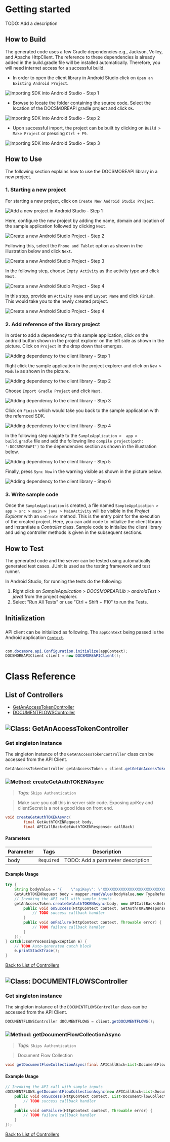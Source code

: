 # Getting started

TODO: Add a description

## How to Build

The generated code uses a few Gradle dependencies e.g., Jackson, Volley,
and Apache HttpClient. The reference to these dependencies is already
added in the build.gradle file will be installed automatically. Therefore,
you will need internet access for a successful build.

* In order to open the client library in Android Studio click on ``` Open an Existing Android Project ```.

![Importing SDK into Android Studio - Step 1](https://apidocs.io/illustration/android?step=import1&workspaceFolder=DOCSMORE%20API&workspaceName=DOCSMOREAPI&projectName=DOCSMOREAPILib&rootNamespace=com.docsmore.api)

* Browse to locate the folder containing the source code. Select the location of the DOCSMOREAPI gradle project and click ``` Ok ```.

![Importing SDK into Android Studio - Step 2](https://apidocs.io/illustration/android?step=import2&workspaceFolder=DOCSMORE%20API&workspaceName=DOCSMOREAPI&projectName=DOCSMOREAPILib&rootNamespace=com.docsmore.api)

* Upon successful import, the project can be built by clicking on ``` Build > Make Project ``` or  pressing ``` Ctrl + F9 ```.

![Importing SDK into Android Studio - Step 3](https://apidocs.io/illustration/android?step=import3&workspaceFolder=DOCSMORE%20API&workspaceName=DOCSMOREAPI&projectName=DOCSMOREAPILib&rootNamespace=com.docsmore.api)

## How to Use

The following section explains how to use the DOCSMOREAPI library in a new project.

### 1. Starting a new project 

For starting a new project, click on ``` Create New Android Studio Project ```.

![Add a new project in Android Studio - Step 1](https://apidocs.io/illustration/android?step=createNewProject0&workspaceFolder=DOCSMORE%20API&workspaceName=DOCSMOREAPI&projectName=DOCSMOREAPILib&rootNamespace=com.docsmore.api)

Here, configure the new project by adding the name, domain and location of the sample application followed by clicking ``` Next ```.

![Create a new Android Studio Project - Step 2](https://apidocs.io/illustration/android?step=createNewProject1&workspaceFolder=DOCSMORE%20API&workspaceName=DOCSMOREAPI&projectName=DOCSMOREAPILib&rootNamespace=com.docsmore.api)

Following this, select the `Phone and Tablet` option as shown in the illustration below and click `Next`.

![Create a new Android Studio Project - Step 3](https://apidocs.io/illustration/android?step=createNewProject2&workspaceFolder=DOCSMORE%20API&workspaceName=DOCSMOREAPI&projectName=DOCSMOREAPILib&rootNamespace=com.docsmore.api)

In the following step, choose ``` Empty Activity ``` as the activity type and click ``` Next ```.

![Create a new Android Studio Project - Step 4](https://apidocs.io/illustration/android?step=createNewProject3&workspaceFolder=DOCSMORE%20API&workspaceName=DOCSMOREAPI&projectName=DOCSMOREAPILib&rootNamespace=com.docsmore.api)

In this step, provide an ``` Activity Name ``` and ``` Layout Name ``` and click ``` Finish ```.  This would take you to the newly created project.

![Create a new Android Studio Project - Step 4](https://apidocs.io/illustration/android?step=createNewProject4&workspaceFolder=DOCSMORE%20API&workspaceName=DOCSMOREAPI&projectName=DOCSMOREAPILib&rootNamespace=com.docsmore.api)

### 2. Add reference of the library project

In order to add a dependency to this sample application, click on the android button shown in the project explorer on the left side as shown in the picture. Click on ``` Project ``` in the drop down that emerges.  

![Adding dependency to the client library - Step 1](https://apidocs.io/illustration/android?step=testProject0&workspaceFolder=DOCSMORE%20API&workspaceName=DOCSMOREAPI&projectName=DOCSMOREAPILib&rootNamespace=com.docsmore.api)

Right click the sample application in the project explorer and click on ``` New > Module ```  as shown in the picture.

![Adding dependency to the client library - Step 2](https://apidocs.io/illustration/android?step=testProject1&workspaceFolder=DOCSMORE%20API&workspaceName=DOCSMOREAPI&projectName=DOCSMOREAPILib&rootNamespace=com.docsmore.api)

Choose ``` Import Gradle Project ``` and click ``` Next ```.

![Adding dependency to the client library - Step 3](https://apidocs.io/illustration/android?step=testProject2&workspaceFolder=DOCSMORE%20API&workspaceName=DOCSMOREAPI&projectName=DOCSMOREAPILib&rootNamespace=com.docsmore.api)

Click on ``` Finish ``` which would take you back to the sample application with the refernced SDK. 

![Adding dependency to the client library - Step 4](https://apidocs.io/illustration/android?step=testProject3&workspaceFolder=DOCSMORE%20API&workspaceName=DOCSMOREAPI&projectName=DOCSMOREAPILib&rootNamespace=com.docsmore.api)

In the following step naigate to the ``` SampleApplication >  app > build.gradle ``` file and add the following line ```compile project(path: ':DOCSMOREAPI')``` to the dependencies section as shown in the illustration below.

![Adding dependency to the client library - Step 5](https://apidocs.io/illustration/android?step=testProject4&workspaceFolder=DOCSMORE%20API&workspaceName=DOCSMOREAPI&projectName=DOCSMOREAPILib&rootNamespace=com.docsmore.api)

Finally, press ``` Sync Now ``` in the warning visible as shown in the picture below.

![Adding dependency to the client library - Step 6](https://apidocs.io/illustration/android?step=testProject5&workspaceFolder=DOCSMORE%20API&workspaceName=DOCSMOREAPI&projectName=DOCSMOREAPILib&rootNamespace=com.docsmore.api)

### 3. Write sample code

Once the ``` SampleApplication ``` is created, a file named ``` SampleApplication > app > src > main > java > MainActivity ``` will be visible in the *Project Explorer* with an ``` onCreate ``` method. This is the entry point for the execution of the created project.
Here, you can add code to initialize the client library and instantiate a *Controller* class. Sample code to initialize the client library and using controller methods is given in the subsequent sections.

## How to Test

The generated code and the server can be tested using automatically generated test cases. 
JUnit is used as the testing framework and test runner.

In Android Studio, for running the tests do the following:

1. Right click on *SampleApplication > DOCSMOREAPILib > androidTest > java)* from the project explorer.
2. Select "Run All Tests" or use "Ctrl + Shift + F10" to run the Tests.

## Initialization

### 

API client can be initialized as following. The `appContext` being passed is the Android application [`Context`](https://developer.android.com/reference/android/content/Context.html).

```java

com.docsmore.api.Configuration.initialize(appContext);
DOCSMOREAPIClient client = new DOCSMOREAPIClient();
```


# Class Reference

## <a name="list_of_controllers"></a>List of Controllers

* [GetAnAccessTokenController](#get_an_access_token_controller)
* [DOCUMENTFLOWSController](#documentflows_controller)

## <a name="get_an_access_token_controller"></a>![Class: ](https://apidocs.io/img/class.png "com.docsmore.api.controllers.GetAnAccessTokenController") GetAnAccessTokenController

### Get singleton instance

The singleton instance of the ``` GetAnAccessTokenController ``` class can be accessed from the API Client.

```java
GetAnAccessTokenController getAnAccessToken = client.getGetAnAccessToken();
```

### <a name="create_get_auth_token_async"></a>![Method: ](https://apidocs.io/img/method.png "com.docsmore.api.controllers.GetAnAccessTokenController.createGetAuthTOKENAsync") createGetAuthTOKENAsync

> *Tags:*  ``` Skips Authentication ``` 

> Make sure you call this in server side code. Exposing apiKey and clientSecret is a not a good idea on front end.


```java
void createGetAuthTOKENAsync(
        final GetAuthTOKENRequest body,
        final APICallBack<GetAuthTOKENResponse> callBack)
```

#### Parameters

| Parameter | Tags | Description |
|-----------|------|-------------|
| body |  ``` Required ```  | TODO: Add a parameter description |


#### Example Usage

```java
try {
    String bodyValue = "{    \"apiKey\": \"XXXXXXXXXXXXXXXXXXXXXXXXXXXXXXXXXXXXXXXXXXXXXXXXXXXXXXXXXXXXXX\",    \"clientSecret\": \"XXXXXXXXXXXXX\"}";
    GetAuthTOKENRequest body = mapper.readValue(bodyValue,new TypeReference<GetAuthTOKENRequest> (){});
    // Invoking the API call with sample inputs
    getAnAccessToken.createGetAuthTOKENAsync(body, new APICallBack<GetAuthTOKENResponse>() {
        public void onSuccess(HttpContext context, GetAuthTOKENResponse response) {
            // TODO success callback handler
        }
        public void onFailure(HttpContext context, Throwable error) {
            // TODO failure callback handler
        }
    });
} catch(JsonProcessingException e) {
    // TODO Auto-generated catch block
    e.printStackTrace();
}
```


[Back to List of Controllers](#list_of_controllers)

## <a name="documentflows_controller"></a>![Class: ](https://apidocs.io/img/class.png "com.docsmore.api.controllers.DOCUMENTFLOWSController") DOCUMENTFLOWSController

### Get singleton instance

The singleton instance of the ``` DOCUMENTFLOWSController ``` class can be accessed from the API Client.

```java
DOCUMENTFLOWSController dOCUMENTFLOWS = client.getDOCUMENTFLOWS();
```

### <a name="get_document_flow_collection_async"></a>![Method: ](https://apidocs.io/img/method.png "com.docsmore.api.controllers.DOCUMENTFLOWSController.getDocumentFlowCollectionAsync") getDocumentFlowCollectionAsync

> *Tags:*  ``` Skips Authentication ``` 

> Document Flow Collection


```java
void getDocumentFlowCollectionAsync(final APICallBack<List<DocumentFlowCollectionResponse>> callBack)
```

#### Example Usage

```java
// Invoking the API call with sample inputs
dOCUMENTFLOWS.getDocumentFlowCollectionAsync(new APICallBack<List<DocumentFlowCollectionResponse>>() {
    public void onSuccess(HttpContext context, List<DocumentFlowCollectionResponse> response) {
        // TODO success callback handler
    }
    public void onFailure(HttpContext context, Throwable error) {
        // TODO failure callback handler
    }
});

```


[Back to List of Controllers](#list_of_controllers)



